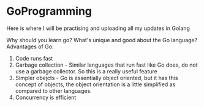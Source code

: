 # GoProgramming
Here is where I will be practising and uploading all my updates in Golang

Why should you learn go? What's unique and good about the Go language?
Advantages of Go:
1. Code runs fast
2. Garbage collection - Similar languages that run fast like Go does, do not use a garbage collector. So this is a really useful feature
3. Simpler obejcts - Go is essentially object oriented, but it has this concept of objects, the object orientation is a little simplified as compared to other languages.
4. Concurrency is efficient


